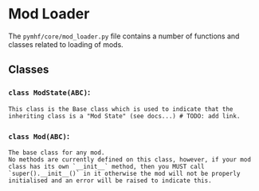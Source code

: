 # Mod Loader

The `pymhf/core/mod_loader.py` file contains a number of functions and classes related to loading of mods.

## Classes

### `class ModState(ABC)`:
    This class is the Base class which is used to indicate that the inheriting class is a "Mod State" (see docs...) # TODO: add link.

### `class Mod(ABC)`:
    The base class for any mod.
    No methods are currently defined on this class, however, if your mod class has its own `__init__` method, then you MUST call `super().__init__()` in it otherwise the mod will not be properly initialised and an error will be raised to indicate this.
